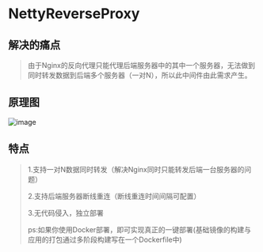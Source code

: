 # NettyReverseProxy

## 解决的痛点
>由于Nginx的反向代理只能代理后端服务器中的其中一个服务器，无法做到同时转发数据到后端多个服务器（一对N），所以此中间件由此需求产生。

## 原理图
![image](https://github.com/GreatGarlic/NettyReverseProxy/blob/master/preview/demo.png)

## 特点
>1.支持一对N数据同时转发（解决Nginx同时只能转发后端一台服务器的问题）
>
>2.支持后端服务器断线重连（断线重连时间间隔可配置）
>
>3.无代码侵入，独立部署
>
>ps:如果你使用Docker部署，即可实现真正的一键部署(基础镜像的构建与应用的打包通过多阶段构建写在一个Dockerfile中)
